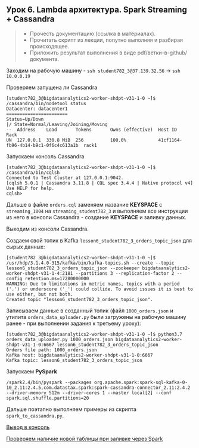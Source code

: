 ## Урок 6. Lambda архитектура. Spark Streaming + Cassandra
> - Прочесть документацию (ссылка в материалах).
> - Прочитать скрипт из лекции, попутно выполняя и разбирая происходящее.
> - Приложить результат выполнения в виде pdf/ветки-в-github/документа.

Заходим на рабочую машину - `ssh student782_3@37.139.32.56` -> `ssh 10.0.0.19`

Проверяем запущена ли Cassandra

    [student782_3@bigdataanalytics2-worker-shdpt-v31-1-0 ~]$ /cassandra/bin/nodetool status
    Datacenter: datacenter1
    =======================
    Status=Up/Down
    |/ State=Normal/Leaving/Joining/Moving
    --  Address    Load       Tokens       Owns (effective)  Host ID                               Rack
    UN  127.0.0.1  330.8 MiB  256          100.0%            41cf1164-fb96-4b14-b9c1-0f6c4c613a1b  rack1

Запускаем консоль Cassandra

    [student782_3@bigdataanalytics2-worker-shdpt-v31-1-0 ~]$ /cassandra/bin/cqlsh
    Connected to Test Cluster at 127.0.0.1:9042.
    [cqlsh 5.0.1 | Cassandra 3.11.8 | CQL spec 3.4.4 | Native protocol v4]
    Use HELP for help.
    cqlsh>

Дальше в файле `orders.cql` заменяем название **KEYSPACE** с `streaming_1004` на `streaming_student782_3` и
выполняем все инструкции из него в консоли Cassandra - создание **KEYSPACE** и заливку данных.

Выходим из консоли Cassandra.

Создаем свой топик в Kafka `lesson6_student782_3_orders_topic_json` для сырых данных:

    [student782_3@bigdataanalytics2-worker-shdpt-v31-1-0 ~]$ /usr/hdp/3.1.4.0-315/kafka/bin/kafka-topics.sh --create --topic lesson6_student782_3_orders_topic_json --zookeeper bigdataanalytics2-worker-shdpt-v31-1-4:2181 --partitions 3 --replication-factor 2 --config retention.ms=17280000000
    WARNING: Due to limitations in metric names, topics with a period ('.') or underscore ('_') could collide. To avoid issues it is best to use either, but not both.
    Created topic "lesson6_student782_3_orders_topic_json".

Записываем данные в созданный топик (файл `1000_orders.json` и утилита `orders_data_uploader.py` были загружены на рабочую машину ранее - при выполнении задания к третьему уроку):

    [student782_3@bigdataanalytics2-worker-shdpt-v31-1-0 ~]$ python3.7 orders_data_uploader.py 1000_orders.json bigdataanalytics2-worker-shdpt-v31-1-0:6667 lesson6_student782_3_orders_topic_json
    Orders file path: 1000_orders.json
    Kafka host: bigdataanalytics2-worker-shdpt-v31-1-0:6667
    Kafka topic: lesson6_student782_3_orders_topic_json

Запускаем **PySpark**
    
    /spark2.4/bin/pyspark --packages org.apache.spark:spark-sql-kafka-0-10_2.11:2.4.5,com.datastax.spark:spark-cassandra-connector_2.11:2.4.2 --driver-memory 512m --driver-cores 1 --master local[2] --conf spark.sql.shuffle.partitions=20

Дальше поэтапно выполняем примеры из скрипта `spark_to_cassandra.py`. 

[Вывод в консоль](https://github.com/bostspb/streaming/blob/master/lesson06/stdout_console.txt)

[Проверяем наличие новой таблицы при заливке через Spark](https://github.com/bostspb/streaming/blob/master/lesson06/stdout_cqlsh.txt)
